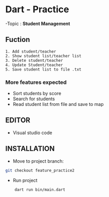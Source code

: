 # Dart - Practice
-Topic : **Student Management**

## Fuction
    1. Add student/teacher
    2. Show student list/teacher list
    3. Delete student/teacher
    4. Update Student/teacher
    5. Save student list to file .txt

### More features expected
- Sort students by score
- Search for students
- Read student list from file and save to map

## EDITOR
- Visual studio code

## INSTALLATION

- Move to project branch: 
```bash 
git checkout feature_practice2
 ```

- Run project
```bash 
    dart run bin/main.dart
```




